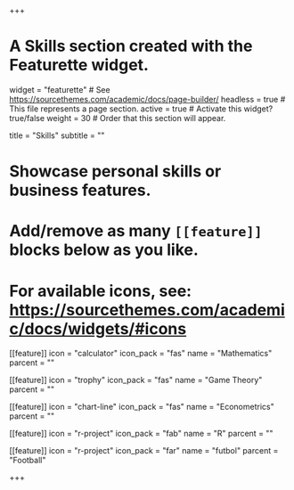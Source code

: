 +++
# A Skills section created with the Featurette widget.
widget = "featurette"  # See https://sourcethemes.com/academic/docs/page-builder/
headless = true  # This file represents a page section.
active = true  # Activate this widget? true/false
weight = 30  # Order that this section will appear.

title = "Skills"
subtitle = ""

# Showcase personal skills or business features.
# 
# Add/remove as many `[[feature]]` blocks below as you like.
# 
# For available icons, see: https://sourcethemes.com/academic/docs/widgets/#icons
  
[[feature]]
  icon = "calculator"
  icon_pack = "fas"
  name = "Mathematics"
  parcent = ""
  
[[feature]]
  icon = "trophy"
  icon_pack = "fas"
  name = "Game Theory"
  parcent = ""

[[feature]]
  icon = "chart-line"
  icon_pack = "fas"
  name = "Econometrics"
  parcent = ""
  
[[feature]]
  icon = "r-project"
  icon_pack = "fab"
  name = "R"
  parcent = ""

[[feature]]
  icon = "r-project"
  icon_pack = "far"
  name = "futbol"
  parcent = "Football"

+++
